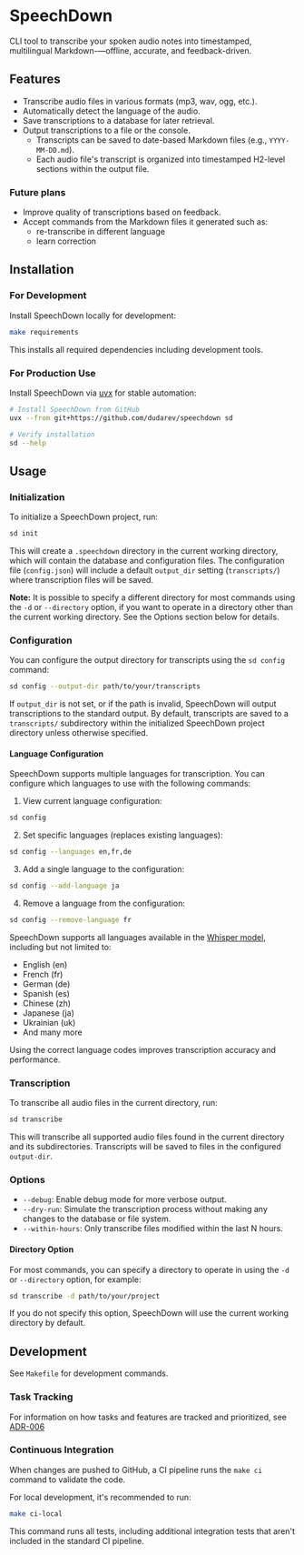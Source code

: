 # SpeechDown

CLI tool to transcribe your spoken audio notes into timestamped, multilingual Markdown-—offline, accurate, and feedback-driven.

## Features

- Transcribe audio files in various formats (mp3, wav, ogg, etc.).
- Automatically detect the language of the audio.
- Save transcriptions to a database for later retrieval.
- Output transcriptions to a file or the console.
  - Transcripts can be saved to date-based Markdown files (e.g., `YYYY-MM-DD.md`).
  - Each audio file's transcript is organized into timestamped H2-level sections within the output file.

### Future plans

- Improve quality of transcriptions based on feedback.
- Accept commands from the Markdown files it generated such as:
  - re-transcribe in different language
  - learn correction

## Installation

### For Development

Install SpeechDown locally for development:

```bash
make requirements
```

This installs all required dependencies including development tools.

### For Production Use

Install SpeechDown via [uvx](https://docs.astral.sh/uv/) for stable automation:

```bash
# Install SpeechDown from GitHub
uvx --from git+https://github.com/dudarev/speechdown sd

# Verify installation
sd --help
```

## Usage

### Initialization


To initialize a SpeechDown project, run:

```bash
sd init
```

This will create a `.speechdown` directory in the current working directory, which will contain the database and configuration files. The configuration file (`config.json`) will include a default `output_dir` setting (`transcripts/`) where transcription files will be saved.

**Note:** It is possible to specify a different directory for most commands using the `-d` or `--directory` option, if you want to operate in a directory other than the current working directory. See the Options section below for details.

### Configuration

You can configure the output directory for transcripts using the `sd config` command:

```bash
sd config --output-dir path/to/your/transcripts
```

If `output_dir` is not set, or if the path is invalid, SpeechDown will output transcriptions to the standard output. By default, transcripts are saved to a `transcripts/` subdirectory within the initialized SpeechDown project directory unless otherwise specified.

#### Language Configuration

SpeechDown supports multiple languages for transcription. You can configure which languages to use with the following commands:


1. View current language configuration:
```bash
sd config
```

2. Set specific languages (replaces existing languages):
```bash
sd config --languages en,fr,de
```

3. Add a single language to the configuration:
```bash
sd config --add-language ja
```

4. Remove a language from the configuration:
```bash
sd config --remove-language fr
```

SpeechDown supports all languages available in the [Whisper model](https://github.com/openai/whisper), including but not limited to:
- English (en)
- French (fr)
- German (de)
- Spanish (es)
- Chinese (zh)
- Japanese (ja)
- Ukrainian (uk)
- And many more

Using the correct language codes improves transcription accuracy and performance.

### Transcription


To transcribe all audio files in the current directory, run:

```bash
sd transcribe
```

This will transcribe all supported audio files found in the current directory and its subdirectories. Transcripts will be saved to files in the configured `output-dir`.


### Options

- `--debug`: Enable debug mode for more verbose output.
- `--dry-run`: Simulate the transcription process without making any changes to the database or file system.
- `--within-hours`: Only transcribe files modified within the last N hours.

#### Directory Option

For most commands, you can specify a directory to operate in using the `-d` or `--directory` option, for example:

```bash
sd transcribe -d path/to/your/project
```

If you do not specify this option, SpeechDown will use the current working directory by default.

## Development

See `Makefile` for development commands.

### Task Tracking

For information on how tasks and features are tracked and prioritized, see [ADR-006](adrs/current/006_task_tracking_approach.md)

### Continuous Integration

When changes are pushed to GitHub, a CI pipeline runs the `make ci` command to validate the code.

For local development, it's recommended to run:

```bash
make ci-local
```

This command runs all tests, including additional integration tests that aren't included in the standard CI pipeline.
